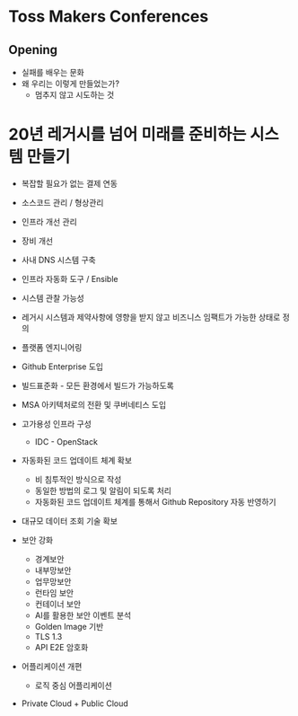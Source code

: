 # Toss Makers Conferences 

## Opening 

- 실패를 배우는 문화 
- 왜 우리는 이렇게 만들었는가? 
  - 멈추지 않고 시도하는 것  

# 20년 레거시를 넘어 미래를 준비하는 시스템 만들기 

- 복잡할 필요가 없는 결제 연동 
- 소스코드 관리 / 형상관리 
- 인프라 개선 관리 
- 장비 개선 
- 사내 DNS 시스템 구축 
- 인프라 자동화 도구 / Ensible 
- 시스템 관찰 가능성
- 레거시 시스템과 제약사항에 영향을 받지 않고 비즈니스 임팩트가 가능한 상태로 정의 
- 플랫폼 엔지니어링 

- Github Enterprise 도입 
- 빌드표준화 - 모든 환경에서 빌드가 가능하도록 
- MSA 아키텍처로의 전환 및 쿠버네티스 도입 
- 고가용성 인프라 구성 
   - IDC - OpenStack 
- 자동화된 코드 업데이트 체계 확보 
   - 비 침투적인 방식으로 작성 
   - 동일한 방법의 로그 및 알림이 되도록 처리 
   - 자동화된 코드 업데이트 체계를 통해서 Github Repository 자동 반영하기 
- 대규모 데이터 조회 기술 확보  
- 보안 강화 
  - 경계보안 
  - 내부망보안
  - 업무망보안
  - 런타임 보안
  - 컨테이너 보안 
  - AI를 활용한 보안 이벤트 분석 
  - Golden Image 기반  
  - TLS 1.3 
  - API E2E 암호화 
- 어플리케이션 개편 
  - 로직 중심 어플리케이션 
- Private Cloud + Public Cloud 